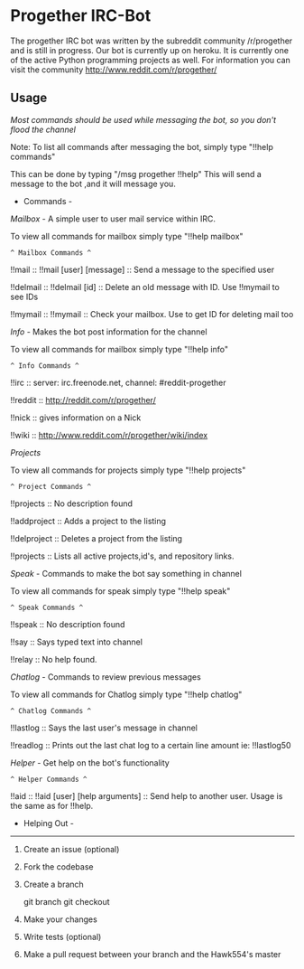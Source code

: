 Progether IRC-Bot
=======
The progether IRC bot was written by the subreddit community /r/progether and is still in progress.
Our bot is currently up on heroku.
It is currently one of the active Python programming projects as well.
For information you can visit the community http://www.reddit.com/r/progether/


Usage
-----------
*Most commands should be used while messaging the bot, so you don't flood the channel*

Note: To list all commands after messaging the bot, simply type "!!help commands"

This can be done by typing "/msg progether !!help"
	This will send a message to the bot ,and it will message you.

- Commands -

*Mailbox* - A simple user to user mail service within IRC.

To view all commands for mailbox simply type "!!help mailbox"

	^ Mailbox Commands ^

  !!mail :: !!mail [user] [message] :: Send a message to the specified user

  !!delmail :: !!delmail [id] :: Delete an old message with ID. Use !!mymail to see IDs

  !!mymail :: !!mymail :: Check your mailbox. Use to get ID for deleting mail too

*Info* - Makes the bot post information for the channel

To view all commands for mailbox simply type "!!help info"

	^ Info Commands ^

  !!irc :: server: irc.freenode.net, channel: #reddit-progether

  !!reddit :: http://reddit.com/r/progether/

  !!nick :: gives information on a Nick

  !!wiki :: http://www.reddit.com/r/progether/wiki/index

*Projects*

To view all commands for projects simply type "!!help projects"

	^ Project Commands ^

  !!projects :: No description found

  !!addproject :: Adds a project to the listing

  !!delproject :: Deletes a project from the listing

  !!projects :: Lists all active projects,id's, and repository links.

*Speak* - Commands to make the bot say something in channel

To view all commands for speak simply type "!!help speak"

	^ Speak Commands ^

  !!speak :: No description found

  !!say :: Says typed text into channel

  !!relay :: No help found.

*Chatlog* - Commands to review previous messages

To view all commands for Chatlog simply type "!!help chatlog"

	^ Chatlog Commands ^

  !!lastlog :: Says the last user's message in channel

  !!readlog :: Prints out the last chat log to a certain line amount ie: !!lastlog50

 *Helper* - Get help on the bot's functionality

 	^ Helper Commands ^
  !!aid :: !!aid [user] [help arguments] :: Send help to another user. Usage is the same as for !!help.


 - Helping Out -
-----------

 1. Create an issue (optional)
 1. Fork the codebase
 1. Create a branch

      git branch <branchName>
      git checkout <branchName>

 1. Make your changes
 1. Write tests (optional)
 1. Make a pull request between your branch and the Hawk554's master
